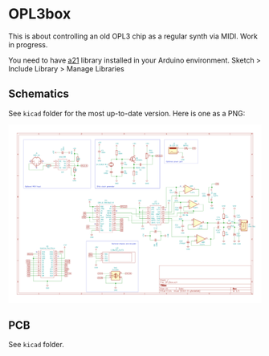 # OPL3box

This is about controlling an old OPL3 chip as a regular synth via MIDI. Work in progress.

You need to have [a21](https://github.com/aleh/a21) library installed in your Arduino environment.
Sketch > Include Library > Manage Libraries

## Schematics

See `kicad` folder for the most up-to-date version. Here is one as a PNG:

![](./OPL3box.png)

## PCB

See `kicad` folder.
